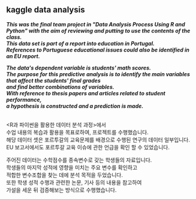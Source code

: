 ## kaggle data analysis 

***This was the final team project in "Data Analysis Process Using R and Python" 
with the aim of reviewing and putting to use the contents of the class.***<br />
***This data set is part of a report into education in Portugal.<br />
References to Portuguese educational issues could also be identified in an EU report.***<br />

***The data's dependent variable is students' math scores.***<br />
***The purpose for this predictive analysis is to identify the main variables that affect the students' final grades <br />
and find better combinations of variables.*** <br />
***With reference to thesis papers and articles related to student performance, <br />
a hypothesis is constructed and a prediction is made.***<br />
<br/>

<R과 파이썬을 활용한 데이터 분석 과정>에서 <br />
수업 내용의 복습과 활용을 목표로하여, 프로젝트를 수행했습니다. <br />
해당 데이터 셋은 포르투갈의 교육문제를 배경으로 수행된 연구의 데이터 일부입니다. <br />
EU 보고서에서도 포르투갈 교육 이슈에 관한 언급을 확인 할 수 있었습니다. <br />

주어진 데이터는 수학점수를 종속변수로 갖는 학생들의 자료입니다. <br />
학생들의 마지막 성적에 영향을 미치는 주요 변수를 확인하고 <br />
적합한 변수조합을 찾는 데에 분석 목적을 두었습니다. <br />
또한 학생 성적 수행과 관련한 논문, 기사 등의 내용을 참고하여 <br />
가설을 세운 뒤 검증해보는 방식으로 수행했습니다.

